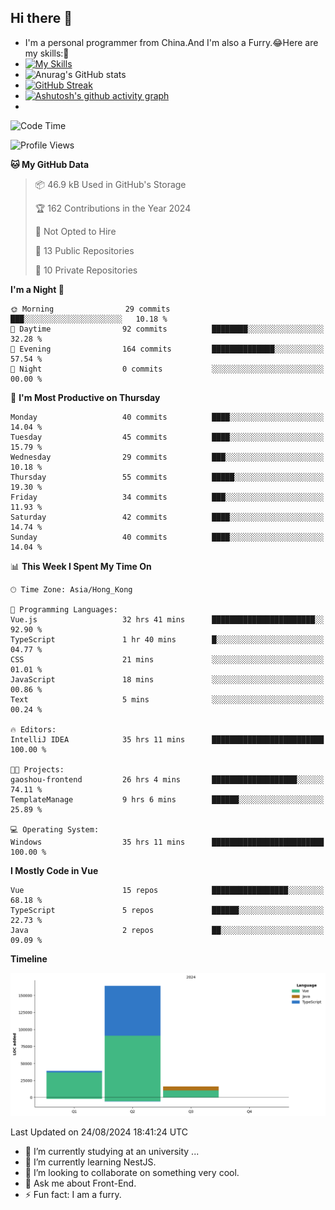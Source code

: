 ## Hi there 👋
- I'm a personal programmer from China.And I'm also a Furry.😂Here are my skills:🤔
- [![My Skills](https://skillicons.dev/icons?i=js,html,css,vue,typescript,java,golang)](https://skillicons.dev)
- ![Anurag's GitHub stats](https://github-readme-stats.vercel.app/api?username=FluffyChi-Xing&count_private=true&show_icons=true&theme=radical)
- [![GitHub Streak](https://streak-stats.demolab.com/?user=FluffyChi-Xing)](https://git.io/streak-stats)
- [![Ashutosh's github activity graph](https://github-readme-activity-graph.vercel.app/graph?username=FluffyChi-Xing&theme=github-compact)](https://github.com/ashutosh00710/github-readme-activity-graph)
- <!--START_SECTION:waka-->
![Code Time](http://img.shields.io/badge/Code%20Time-283%20hrs%2037%20mins-blue)

![Profile Views](http://img.shields.io/badge/Profile%20Views-0-blue)

**🐱 My GitHub Data** 

> 📦 46.9 kB Used in GitHub's Storage 
 > 
> 🏆 162 Contributions in the Year 2024
 > 
> 🚫 Not Opted to Hire
 > 
> 📜 13 Public Repositories 
 > 
> 🔑 10 Private Repositories 
 > 
**I'm a Night 🦉** 

```text
🌞 Morning                29 commits          ███░░░░░░░░░░░░░░░░░░░░░░   10.18 % 
🌆 Daytime                92 commits          ████████░░░░░░░░░░░░░░░░░   32.28 % 
🌃 Evening                164 commits         ██████████████░░░░░░░░░░░   57.54 % 
🌙 Night                  0 commits           ░░░░░░░░░░░░░░░░░░░░░░░░░   00.00 % 
```
📅 **I'm Most Productive on Thursday** 

```text
Monday                   40 commits          ████░░░░░░░░░░░░░░░░░░░░░   14.04 % 
Tuesday                  45 commits          ████░░░░░░░░░░░░░░░░░░░░░   15.79 % 
Wednesday                29 commits          ███░░░░░░░░░░░░░░░░░░░░░░   10.18 % 
Thursday                 55 commits          █████░░░░░░░░░░░░░░░░░░░░   19.30 % 
Friday                   34 commits          ███░░░░░░░░░░░░░░░░░░░░░░   11.93 % 
Saturday                 42 commits          ████░░░░░░░░░░░░░░░░░░░░░   14.74 % 
Sunday                   40 commits          ████░░░░░░░░░░░░░░░░░░░░░   14.04 % 
```


📊 **This Week I Spent My Time On** 

```text
🕑︎ Time Zone: Asia/Hong_Kong

💬 Programming Languages: 
Vue.js                   32 hrs 41 mins      ███████████████████████░░   92.90 % 
TypeScript               1 hr 40 mins        █░░░░░░░░░░░░░░░░░░░░░░░░   04.77 % 
CSS                      21 mins             ░░░░░░░░░░░░░░░░░░░░░░░░░   01.01 % 
JavaScript               18 mins             ░░░░░░░░░░░░░░░░░░░░░░░░░   00.86 % 
Text                     5 mins              ░░░░░░░░░░░░░░░░░░░░░░░░░   00.24 % 

🔥 Editors: 
IntelliJ IDEA            35 hrs 11 mins      █████████████████████████   100.00 % 

🐱‍💻 Projects: 
gaoshou-frontend         26 hrs 4 mins       ███████████████████░░░░░░   74.11 % 
TemplateManage           9 hrs 6 mins        ██████░░░░░░░░░░░░░░░░░░░   25.89 % 

💻 Operating System: 
Windows                  35 hrs 11 mins      █████████████████████████   100.00 % 
```

**I Mostly Code in Vue** 

```text
Vue                      15 repos            █████████████████░░░░░░░░   68.18 % 
TypeScript               5 repos             ██████░░░░░░░░░░░░░░░░░░░   22.73 % 
Java                     2 repos             ██░░░░░░░░░░░░░░░░░░░░░░░   09.09 % 
```



**Timeline**

![Lines of Code chart](https://raw.githubusercontent.com/FluffyChi-Xing/FluffyChi-Xing/main/assets/bar_graph.png)


 Last Updated on 24/08/2024 18:41:24 UTC
<!--END_SECTION:waka-->
- 🔭 I’m currently studying at an university ...
- 🌱 I’m currently learning NestJS.
- 👯 I’m looking to collaborate on something very cool.
- 💬 Ask me about Front-End.
- ⚡ Fun fact: I am a furry.

